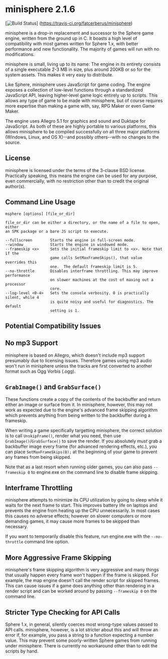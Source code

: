 minisphere 2.1.6
================

[![Build Status](https://travis-ci.org/fatcerberus/minisphere.svg?branch=master)]
(https://travis-ci.org/fatcerberus/minisphere)

minisphere is a drop-in replacement and successor to the Sphere game engine,
written from the ground up in C.  It boasts a high level of compatibility with
most games written for Sphere 1.x, with better performance and new functionality.
The majority of games will run with no modifications.

minisphere is small, living up to its name: The engine in its entirety consists
of a single executable 2-3 MB in size, plus around 200KB or so for the system
assets. This makes it very easy to distribute.

Like Sphere, minisphere uses JavaScript for game coding. The engine exposes a
collection of low-level functions through a standardized JavaScript API, leaving
higher-level game logic entirely up to scripts. This allows any type of game to
be made with minisphere, but of course requires more expertise than making a
game with, say, RPG Maker or even Game Maker.

The engine uses Allegro 5.1 for graphics and sound and Duktape for JavaScript.
As both of these are highly portable to various platforms, this allows
minisphere to be compiled successfully on all three major platforms (Windows,
Linux, and OS X)--and possibly others--with no changes to the source.

License
-------

minisphere is licensed under the terms of the 3-clause BSD license. Practically
speaking, this means the engine can be used for any purpose, even commercially,
with no restriction other than to credit the original author(s).

Command Line Usage
------------------

```
msphere [options] [file_or_dir]

file_or_dir can be either a directory, or the name of a file to open, either
an SPK package or a bare JS script to execute.

--fullscreen        Starts the engine in full-screen mode.
--window            Starts the engine in windowed mode.
--frameskip <x>     Sets the initial frameskip limit to <x>. Note that if the
					game calls SetMaxFrameSkips(), that value overrides this
                    one.  The default frameskip limit is 5.
--no-throttle       Disables interframe throttling. This may improve performance
                    on slower machines at the cost of maxing out a processor
                    core.
--log-level <0-4>   Sets the console verbosity. 0 is practically silent, while 4
                    is quite noisy and useful for diagnostics. The default
                    setting is 1.

```

Potential Compatibility Issues
------------------------------

No mp3 Support
--------------

minisphere is based on Allegro, which doesn't include mp3 support presumably due
to licensing issues. Therefore games using mp3 audio won't run in minisphere
unless the tracks are first converted to another format such as Ogg Vorbis
(.ogg).

`GrabImage()` and `GrabSurface()`
---------------------------------

These functions create a copy of the contents of the backbuffer and return
either an image or surface from it. In minisphere, however, this may not work as
expected due to the engine's advanced frame skipping algorithm which prevents
anything from being written to the backbuffer during a frameskip.

When writing a game specifically targetting minisphere, the correct solution is
to call `UnskipFrame()`, render what you need, then use
`GrabImage()`/`GrabSurface()` to save the render. If you absolutely *must* grab
a backbuffer image every frame (for advanced rendering effects, etc.), you can
place `SetMaxFrameSkips(0);` at the beginning of your game to prevent any frames
from being skipped.

Note that as a last resort when running older games, you can also pass
`--frameskip 0` to engine.exe on the command line to disable frame skipping.

Interframe Throttling
---------------------

minisphere attempts to minimize its CPU utilization by going to sleep while it
waits for the next frame to start. This improves battery life on laptops and
prevents the engine from heating up the CPU unnecessarily. In most cases this
causes no adverse effects; however on slower computers or more demanding games,
it may cause more frames to be skipped than necessary.

If you want to temporarily disable this feature, run engine.exe with the
`--no-throttle` command line option.

More Aggressive Frame Skipping
------------------------------

minisphere's frame skipping algorithm is very aggressive and many things that
usually happen every frame won't happen if the frame is skipped. For example,
the map engine doesn't call the render script for skipped frames. This can cause
issues if a game does anything other than rendering in a render script and can
be worked around by passing `--frameskip 0` on the command line.

Stricter Type Checking for API Calls
------------------------------------

Sphere 1.x, in general, silently coerces most wrong-type values passed to API
calls. minisphere, however, is a lot stricter about this and will throw an error
if, for example, you pass a string to a function expecting a number value. This
may prevent some poorly-written Sphere games from running under minisphere.
There is currently no workaround other than to edit the scripts by hand.
